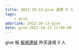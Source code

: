 ```yaml
---
title: 2022-10-13-give 違規 0 人
tags:
    - give
abbrlink: 2022-10-13-give
date: give-2022-10-13 12:00:00
---
```

give 板 [板規連結](https://www.ptt.cc/bbs/give/M.1612495900.A.C32.html)
昨天違規 0 人
